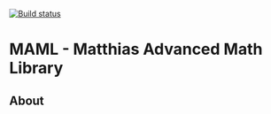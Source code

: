 [![Build status][s1]][av]

[s1]: https://ci.appveyor.com/api/github/webhook?id=jc6nkgs6ojaa5l2b

[av]: https://ci.appveyor.com/project/matt77hias/MAML
[li]: https://raw.githubusercontent.com/matt77hias/MAML/master/LICENSE.txt

# MAML - Matthias Advanced Math Library

## About
